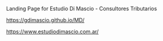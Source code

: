 
Landing Page for Estudio Di Mascio - Consultores Tributarios

https://gdimascio.github.io/MD/

https://www.estudiodimascio.com.ar/
